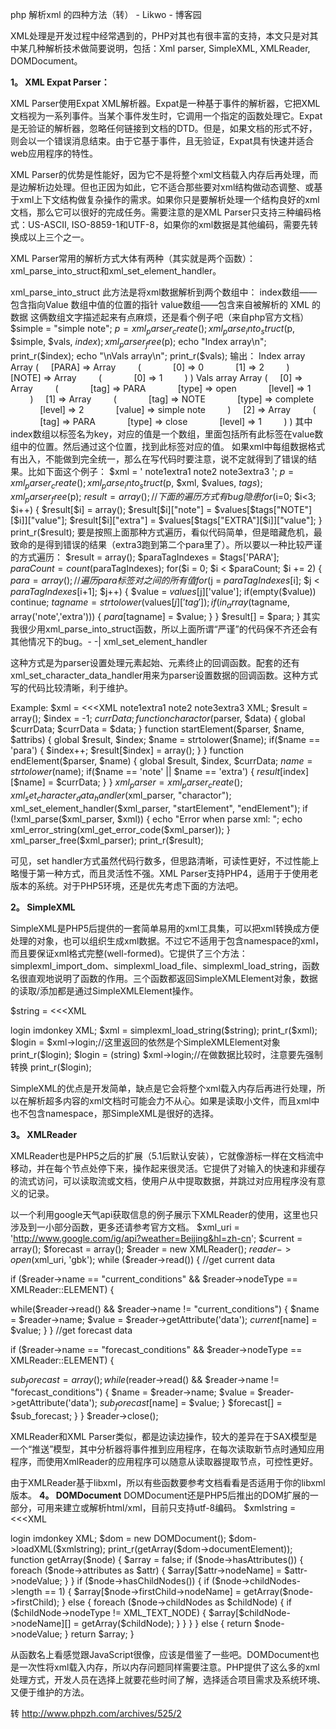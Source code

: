php 解析xml 的四种方法（转） - Likwo - 博客园

XML处理是开发过程中经常遇到的，PHP对其也有很丰富的支持，本文只是对其中某几种解析技术做简要说明，包括：Xml parser, SimpleXML, XMLReader, DOMDocument。

**1。 XML Expat Parser：**

XML Parser使用Expat XML解析器。Expat是一种基于事件的解析器，它把XML文档视为一系列事件。当某个事件发生时，它调用一个指定的函数处理它。Expat是无验证的解析器，忽略任何链接到文档的DTD。但是，如果文档的形式不好，则会以一个错误消息结束。由于它基于事件，且无验证，Expat具有快速并适合web应用程序的特性。

XML Parser的优势是性能好，因为它不是将整个xml文档载入内存后再处理，而是边解析边处理。但也正因为如此，它不适合那些要对xml结构做动态调整、或基于xml上下文结构做复杂操作的需求。如果你只是要解析处理一个结构良好的xml文档，那么它可以很好的完成任务。需要注意的是XML Parser只支持三种编码格式：US-ASCII, ISO-8859-1和UTF-8，如果你的xml数据是其他编码，需要先转换成以上三个之一。

XML Parser常用的解析方式大体有两种（其实就是两个函数）：xml_parse_into_struct和xml_set_element_handler。

xml_parse_into_struct
此方法是将xml数据解析到两个数组中：
index数组——包含指向Value 数组中值的位置的指针
value数组——包含来自被解析的 XML 的数据
这俩数组文字描述起来有点麻烦，还是看个例子吧（来自php官方文档）
$simple = "<para><note>simple note</note></para>";
$p = xml_parser_create();
xml_parse_into_struct($p, $simple, $vals, $index);
xml_parser_free($p);
echo "Index array\n";
print_r($index);
echo "\nVals array\n";
print_r($vals);
输出：
Index array
Array
(
    [PARA] => Array
        (
            [0] => 0
            [1] => 2
        )
    [NOTE] => Array
        (
            [0] => 1
        )
)
Vals array
Array
(
    [0] => Array
        (
            [tag] => PARA
            [type] => open
            [level] => 1
        )
    [1] => Array
        (
            [tag] => NOTE
            [type] => complete
            [level] => 2
            [value] => simple note
        )
    [2] => Array
        (
            [tag] => PARA
            [type] => close
            [level] => 1
        )
)
其中index数组以标签名为key，对应的值是一个数组，里面包括所有此标签在value数组中的位置。然后通过这个位置，找到此标签对应的值。
如果xml中每组数据格式有出入，不能做到完全统一，那么在写代码时要注意，说不定就得到了错误的结果。比如下面这个例子：
$xml = '
<infos>
<para><note>note1</note><extra>extra1</extra></para>
<para><note>note2</note></para>
<para><note>note3</note><extra>extra3</extra></para>
</infos>
';
$p = xml_parser_create();
xml_parse_into_struct($p, $xml, $values, $tags);
xml_parser_free($p);
$result = array();
//下面的遍历方式有bug隐患
for ($i=0; $i<3; $i++) {
$result[$i] = array();
$result[$i]["note"] = $values[$tags["NOTE"][$i]]["value"];
$result[$i]["extra"] = $values[$tags["EXTRA"][$i]]["value"];
}
print_r($result);
要是按照上面那种方式遍历，看似代码简单，但是暗藏危机，最致命的是得到错误的结果（extra3跑到第二个para里了）。所以要以一种比较严谨的方式遍历：
$result = array();
$paraTagIndexes = $tags['PARA'];
$paraCount = count($paraTagIndexes);
for($i = 0; $i < $paraCount; $i += 2) {
$para = array();
//遍历para标签对之间的所有值
for($j = $paraTagIndexes[$i]; $j < $paraTagIndexes[$i+1]; $j++) {
$value = $values[$j]['value'];
if(empty($value)) continue;
$tagname = strtolower($values[$j]['tag']);
if(in_array($tagname, array('note','extra'))) {
$para[$tagname] = $value;
}
}
$result[] = $para;
}
其实我很少用xml_parse_into_struct函数，所以上面所谓“严谨”的代码保不齐还会有其他情况下的bug。- -|
xml_set_element_handler

这种方式是为parser设置处理元素起始、元素终止的回调函数。配套的还有xml_set_character_data_handler用来为parser设置数据的回调函数。这种方式写的代码比较清晰，利于维护。

Example:
$xml = <<<XML
<infos>
<para><note>note1</note><extra>extra1</extra></para>
<para><note>note2</note></para>
<para><note>note3</note><extra>extra3</extra></para>
</infos>
XML;
$result = array();
$index = -1;
$currData;
function charactor($parser, $data) {
global $currData;
$currData = $data;
}
function startElement($parser, $name, $attribs) {
global $result, $index;
$name = strtolower($name);
if($name == 'para') {
$index++;
$result[$index] = array();
}
}
function endElement($parser, $name) {
global $result, $index, $currData;
$name = strtolower($name);
if($name == 'note' || $name == 'extra') {
$result[$index][$name] = $currData;
}
}
$xml_parser = xml_parser_create();
xml_set_character_data_handler($xml_parser, "charactor");
xml_set_element_handler($xml_parser, "startElement", "endElement");
if (!xml_parse($xml_parser, $xml)) {
echo "Error when parse xml: ";
echo xml_error_string(xml_get_error_code($xml_parser));
}
xml_parser_free($xml_parser);
print_r($result);

可见，set handler方式虽然代码行数多，但思路清晰，可读性更好，不过性能上略慢于第一种方式，而且灵活性不强。XML Parser支持PHP4，适用于于使用老版本的系统。对于PHP5环境，还是优先考虑下面的方法吧。

**2。 SimpleXML**

SimpleXML是PHP5后提供的一套简单易用的xml工具集，可以把xml转换成方便处理的对象，也可以组织生成xml数据。不过它不适用于包含namespace的xml，而且要保证xml格式完整(well-formed)。它提供了三个方法：simplexml_import_dom、simplexml_load_file、simplexml_load_string，函数名很直观地说明了函数的作用。三个函数都返回SimpleXMLElement对象，数据的读取/添加都是通过SimpleXMLElement操作。

$string = <<<XML
<?xml version='1.0'?>
<document>
<cmd>login</cmd>
<login>imdonkey</login>
</document>
XML;
$xml = simplexml_load_string($string);
print_r($xml);
$login = $xml->login;//这里返回的依然是个SimpleXMLElement对象
print_r($login);
$login = (string) $xml->login;//在做数据比较时，注意要先强制转换
print_r($login);

SimpleXML的优点是开发简单，缺点是它会将整个xml载入内存后再进行处理，所以在解析超多内容的xml文档时可能会力不从心。如果是读取小文件，而且xml中也不包含namespace，那SimpleXML是很好的选择。

**3。 XMLReader**

XMLReader也是PHP5之后的扩展（5.1后默认安装），它就像游标一样在文档流中移动，并在每个节点处停下来，操作起来很灵活。它提供了对输入的快速和非缓存的流式访问，可以读取流或文档，使用户从中提取数据，并跳过对应用程序没有意义的记录。

以一个利用google天气api获取信息的例子展示下XMLReader的使用，这里也只涉及到一小部分函数，更多还请参考官方文档。
$xml_uri = 'http://www.google.com/ig/api?weather=Beijing&hl=zh-cn';
$current = array();
$forecast = array();
$reader = new XMLReader();
$reader->open($xml_uri, 'gbk');
while ($reader->read()) {
//get current data

if ($reader->name == "current_conditions" && $reader->nodeType == XMLReader::ELEMENT) {

while($reader->read() && $reader->name != "current_conditions") {
$name = $reader->name;
$value = $reader->getAttribute('data');
$current[$name] = $value;
}
}
//get forecast data

if ($reader->name == "forecast_conditions" && $reader->nodeType == XMLReader::ELEMENT) {

$sub_forecast = array();
while($reader->read() && $reader->name != "forecast_conditions") {
$name = $reader->name;
$value = $reader->getAttribute('data');
$sub_forecast[$name] = $value;
}
$forecast[] = $sub_forecast;
}
}
$reader->close();

XMLReader和XML Parser类似，都是边读边操作，较大的差异在于SAX模型是一个“推送”模型，其中分析器将事件推到应用程序，在每次读取新节点时通知应用程序，而使用XmlReader的应用程序可以随意从读取器提取节点，可控性更好。

由于XMLReader基于libxml，所以有些函数要参考文档看看是否适用于你的libxml版本。
**4。 DOMDocument**
DOMDocument还是PHP5后推出的DOM扩展的一部分，可用来建立或解析html/xml，目前只支持utf-8编码。
$xmlstring = <<<XML
<?xml version='1.0'?>
<document>
<cmd attr='default'>login</cmd>
<login>imdonkey</login>
</document>
XML;
$dom = new DOMDocument();
$dom->loadXML($xmlstring);
print_r(getArray($dom->documentElement));
function getArray($node) {
$array = false;
if ($node->hasAttributes()) {
foreach ($node->attributes as $attr) {
$array[$attr->nodeName] = $attr->nodeValue;
}
}
if ($node->hasChildNodes()) {
if ($node->childNodes->length == 1) {
$array[$node->firstChild->nodeName] = getArray($node->firstChild);
} else {
foreach ($node->childNodes as $childNode) {
if ($childNode->nodeType != XML_TEXT_NODE) {
$array[$childNode->nodeName][] = getArray($childNode);
}
}
}
} else {
return $node->nodeValue;
}
return $array;
}

从函数名上看感觉跟JavaScript很像，应该是借鉴了一些吧。DOMDocument也是一次性将xml载入内存，所以内存问题同样需要注意。PHP提供了这么多的xml处理方式，开发人员在选择上就要花些时间了解，选择适合项目需求及系统环境、又便于维护的方法。

转
http://www.phpzh.com/archives/525/2